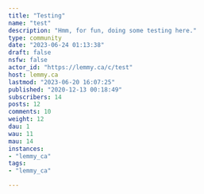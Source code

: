 ```yaml
---
title: "Testing" 
name: "test"
description: "Hmm, for fun, doing some testing here."
type: community
date: "2023-06-24 01:13:38"
draft: false
nsfw: false
actor_id: "https://lemmy.ca/c/test"
host: lemmy.ca
lastmod: "2023-06-20 16:07:25"
published: "2020-12-13 00:18:49"
subscribers: 14
posts: 12
comments: 10
weight: 12
dau: 1
wau: 11
mau: 14
instances:
- "lemmy_ca"
tags: 
- "lemmy_ca"

---
```

